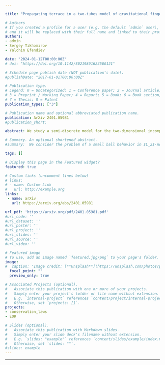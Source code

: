 ```yaml
---

title: "Propagating terrace in a two-tubes model of gravitational fingering"

# Authors
# If you created a profile for a user (e.g. the default `admin` user), write the username (folder name) here 
# and it will be replaced with their full name and linked to their profile.
authors:
- admin
- Sergey Tikhomirov
- Yalchin Efendiev

date: "2024-01-12T00:00:00Z"
# doi: "https://doi.org/10.1142/S0219891623500121"

# Schedule page publish date (NOT publication's date).
#publishDate: "2017-01-01T00:00:00Z"

# Publication type.
# Legend: 0 = Uncategorized; 1 = Conference paper; 2 = Journal article;
# 3 = Preprint / Working Paper; 4 = Report; 5 = Book; 6 = Book section;
# 7 = Thesis; 8 = Patent
publication_types: ["3"]

# Publication name and optional abbreviated publication name.
publication: ArXiv 2401.05981
#publication_short: 

abstract: We study a semi-discrete model for the two-dimensional incompressible porous medium (IPM) equation describing gravitational fingering phenomenon. The model consists of a system of advection-reaction-diffusion equations on concentration, velocity and pressure, describing motion of miscible liquids under the Darcy's law in two vertical tubes (real lines) and interflow between them. Our analysis reveals the structure of gravitational fingers in this simple setting - the mixing zone consists of space-time regions of constant intermediate concentrations and the profile of propagation is characterized by two consecutive traveling waves which we call a terrace. We prove the existence of such a propagating terrace for the parameters corresponding to small distances between the tubes. This solution shows the possible mechanism of slowing down the fingers' growth due to convection in the transversal direction. The main tool in the proof is a reduction to pressure-free transverse flow equilibrium (TFE) model using geometrical singular perturbation theory and the persistence of stable and unstable manifolds under small perturbations.

# Summary. An optional shortened abstract.
#summary:  We consider the problem of a small ball behavior in $L_2$-norm for some Gaussian processes of statistical interest.

tags: []

# Display this page in the Featured widget?
featured: true

# Custom links (uncomment lines below)
# links:
# - name: Custom Link
#   url: http://example.org
links:
 - name: arXiv
   url: https://arxiv.org/abs/2401.05981

url_pdf: 'https://arxiv.org/pdf/2401.05981.pdf'
#url_code: ''
#url_dataset: ''
#url_poster: ''
#url_project: ''
#url_slides: ''
#url_source: ''
#url_video: ''

# Featured image
# To use, add an image named `featured.jpg/png` to your page's folder. 
image:
#  caption: 'Image credit: [**Unsplash**](https://unsplash.com/photos/pLCdAaMFLTE)'
  focal_point: ""
  preview_only: true

# Associated Projects (optional).
#   Associate this publication with one or more of your projects.
#   Simply enter your project's folder or file name without extension.
#   E.g. `internal-project` references `content/project/internal-project/index.md`.
#   Otherwise, set `projects: []`.
projects:
- conservation_laws
- EOR

# Slides (optional).
#   Associate this publication with Markdown slides.
#   Simply enter your slide deck's filename without extension.
#   E.g. `slides: "example"` references `content/slides/example/index.md`.
#   Otherwise, set `slides: ""`.
#slides: example
---
```


---
